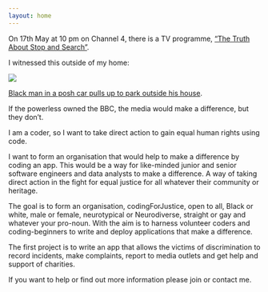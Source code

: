 ```yaml
---
layout: home
---
```


On 17th May at 10 pm on Channel 4, there is a TV programme, [“The Truth About Stop and Search”](https://www.channel4.com/programmes/the-truth-about-police-stop-search).
&nbsp;
&nbsp;

I witnessed this outside of my home:
&nbsp;

![](/assets/images/mq1.jpeg)

[Black man in a posh car pulls up to park outside his house](https://www.youtube.com/watch?v=w8e34-zDOys).
&nbsp;

If the powerless owned the BBC, the media would make a difference, but they don’t.

I am a coder, so I want to take direct action to gain equal human rights using code.

I want to form an organisation that would help to make a difference by coding an app.
This would be a way for like-minded junior and senior software engineers and data analysts to make a difference.
A way of taking direct action in the fight for equal justice for all whatever their community or heritage.

The goal is to form an organisation, codingForJustice, open to all, Black or white, male or female, neurotypical or Neurodiverse, straight or gay and whatever your pro-noun.
With the aim is to harness volunteer coders and coding-beginners to write and deploy applications that make a difference.

The first project is to write an app that allows the victims of discrimination to record incidents, make complaints, report to media outlets and get help and support of charities.

If you want to help or find out more information please join or contact me.

&nbsp;


